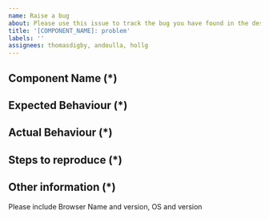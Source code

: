 ```yaml
---
name: Raise a bug
about: Please use this issue to track the bug you have found in the design system
title: '[COMPONENT_NAME]: problem'
labels: ''
assignees: thomasdigby, andoulla, hollg
---
```


## Component Name (\*)

## Expected Behaviour (\*)

## Actual Behaviour (\*)

## Steps to reproduce (\*)

## Other information (\*)

Please include Browser Name and version, OS and version
